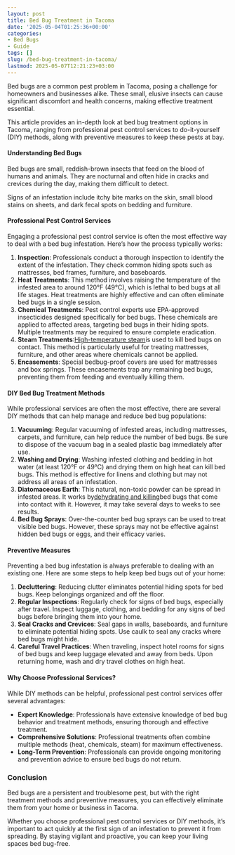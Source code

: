 ```yaml
---
layout: post
title: Bed Bug Treatment in Tacoma
date: '2025-05-04T01:25:36+00:00'
categories:
- Bed Bugs
- Guide
tags: []
slug: /bed-bug-treatment-in-tacoma/
lastmod: 2025-05-07T12:21:23+03:00
---
```


Bed bugs are a common pest problem in Tacoma, posing a challenge for homeowners and businesses alike. These small, elusive insects can cause significant discomfort and health concerns, making effective treatment essential.

This article provides an in-depth look at bed bug treatment options in Tacoma, ranging from professional pest control services to do-it-yourself (DIY) methods, along with preventive measures to keep these pests at bay.
#### Understanding Bed Bugs
Bed bugs are small, reddish-brown insects that feed on the blood of humans and animals. They are nocturnal and often hide in cracks and crevices during the day, making them difficult to detect.

Signs of an infestation include itchy bite marks on the skin, small blood stains on sheets, and dark fecal spots on bedding and furniture.
#### Professional Pest Control Services
Engaging a professional pest control service is often the most effective way to deal with a bed bug infestation. Here’s how the process typically works:
1. **Inspection**: Professionals conduct a thorough inspection to identify the extent of the infestation. They check common hiding spots such as mattresses, bed frames, furniture, and baseboards.
2. **Heat Treatments**: This method involves raising the temperature of the infested area to around 120°F (49°C), which is lethal to bed bugs at all life stages. Heat treatments are highly effective and can often eliminate bed bugs in a single session.
3. **Chemical Treatments**: Pest control experts use EPA-approved insecticides designed specifically for bed bugs. These chemicals are applied to affected areas, targeting bed bugs in their hiding spots. Multiple treatments may be required to ensure complete eradication.
4. **Steam Treatments**:[High-temperature steam](https://pestpolicy.com/best-bed-bug-steamer/)is used to kill bed bugs on contact. This method is particularly useful for treating mattresses, furniture, and other areas where chemicals cannot be applied.
5. **Encasements**: Special bedbug-proof covers are used for mattresses and box springs. These encasements trap any remaining bed bugs, preventing them from feeding and eventually killing them.
#### DIY Bed Bug Treatment Methods
While professional services are often the most effective, there are several DIY methods that can help manage and reduce bed bug populations:
1. **Vacuuming**: Regular vacuuming of infested areas, including mattresses, carpets, and furniture, can help reduce the number of bed bugs. Be sure to dispose of the vacuum bag in a sealed plastic bag immediately after use.
2. **Washing and Drying**: Washing infested clothing and bedding in hot water (at least 120°F or 49°C) and drying them on high heat can kill bed bugs. This method is effective for linens and clothing but may not address all areas of an infestation.
3. **Diatomaceous Earth**: This natural, non-toxic powder can be spread in infested areas. It works by[dehydrating and killing](https://pestpolicy.com/does-diatomaceous-earth-kill-bed-bugs/)bed bugs that come into contact with it. However, it may take several days to weeks to see results.
4. **Bed Bug Sprays**: Over-the-counter bed bug sprays can be used to treat visible bed bugs. However, these sprays may not be effective against hidden bed bugs or eggs, and their efficacy varies.
#### Preventive Measures
Preventing a bed bug infestation is always preferable to dealing with an existing one. Here are some steps to help keep bed bugs out of your home:
1. **Decluttering**: Reducing clutter eliminates potential hiding spots for bed bugs. Keep belongings organized and off the floor.
2. **Regular Inspections**: Regularly check for signs of bed bugs, especially after travel. Inspect luggage, clothing, and bedding for any signs of bed bugs before bringing them into your home.
3. **Seal Cracks and Crevices**: Seal gaps in walls, baseboards, and furniture to eliminate potential hiding spots. Use caulk to seal any cracks where bed bugs might hide.
4. **Careful Travel Practices**: When traveling, inspect hotel rooms for signs of bed bugs and keep luggage elevated and away from beds. Upon returning home, wash and dry travel clothes on high heat.
#### Why Choose Professional Services?
While DIY methods can be helpful, professional pest control services offer several advantages:
- **Expert Knowledge**: Professionals have extensive knowledge of bed bug behavior and treatment methods, ensuring thorough and effective treatment.
- **Comprehensive Solutions**: Professional treatments often combine multiple methods (heat, chemicals, steam) for maximum effectiveness.
- **Long-Term Prevention**: Professionals can provide ongoing monitoring and prevention advice to ensure bed bugs do not return.
### Conclusion
Bed bugs are a persistent and troublesome pest, but with the right treatment methods and preventive measures, you can effectively eliminate them from your home or business in Tacoma.

Whether you choose professional pest control services or DIY methods, it’s important to act quickly at the first sign of an infestation to prevent it from spreading. By staying vigilant and proactive, you can keep your living spaces bed bug-free.
